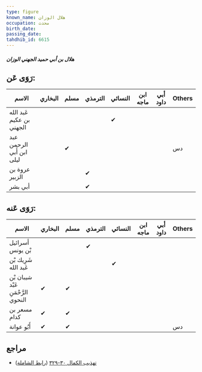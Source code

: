 ```yaml
---
type: figure
known_name: هلال الوزان
occupation: محدث
birth_date:
passing_date:
tahdhib_id: 6615
---
```

##### هلال بن أبي حميد الجهني الوزان

## رَوَى عَن:
| الاسم                    | البخاري | مسلم | الترمذي | النسائي | ابن ماجه | أبي داود | Others |
| ------------------------ | ------- | ---- | ------- | ------- | -------- | -------- | ------ |
| عَبد الله بن عكيم الجهني |         |      |         | ✔       |          |          |        |
| عبد الرحمن ابن أَبي ليلى |         | ✔    |         |         |          |          | دس     |
| عروة بن الزبير           |         |      | ✔       |         |          |          |        |
| أبي بشر                  |         |      | ✔       |         |          |          |        |
## رَوَى عَنه:
| الاسم                              | البخاري | مسلم | الترمذي | النسائي | ابن ماجه | أبي داود | Others |
| ---------------------------------- | ------- | ---- | ------- | ------- | -------- | -------- | ------ |
| أسرائيل بْن يونس                   |         |      | ✔       |         |          |          |        |
| شَرِيك بْن عَبد الله               |         |      |         | ✔       |          |          |        |
| شيبان بْن عَبْد الرَّحْمَنِ النحوي | ✔       | ✔    |         |         |          |          |        |
| مسعر بن كدام                       | ✔       | ✔    |         |         |          |          |        |
| أَبُو عوانة                        | ✔       | ✔    |         |         |          |          | دس     |
## مراجع
- [تهذيب الكمال ٣٠-٣٢٩](obsidian://open?vault=Tahdhib-al-Kamal&file=Figures/٦٦١٥-هلال%20بن%20أبي%20حميد%20الجهني%20الوزان) ([رابط الشاملة](https://shamela.ws/book/3722/16395))